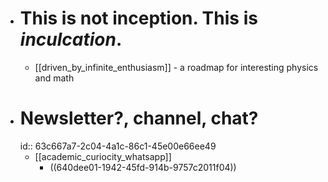 - # This is not **inception**. This is *inculcation*.
	- [[driven_by_infinite_enthusiasm]] - a roadmap for interesting physics and math
- # Newsletter?, channel, chat?
  id:: 63c667a7-2c04-4a1c-86c1-45e00e66ee49
	- [[academic_curiocity_whatsapp]]
		- ((640dee01-1942-45fd-914b-9757c2011f04))